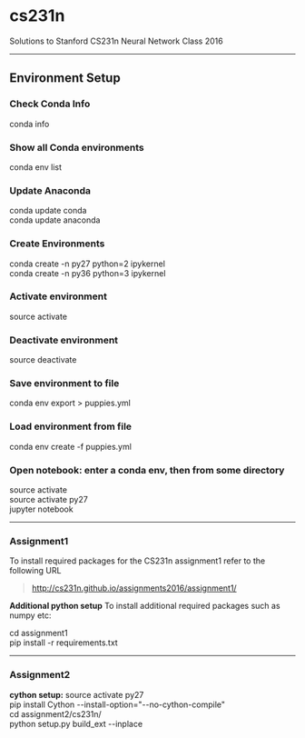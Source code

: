 # cs231n
Solutions to Stanford CS231n Neural Network Class 2016  

---

## Environment Setup  

### Check Conda Info
conda info  

### Show all Conda environments
conda env list  

### Update Anaconda
conda update conda  
conda update anaconda  

### Create Environments
conda create -n py27 python=2 ipykernel  
conda create -n py36 python=3 ipykernel  

### Activate environment
source activate <environment>  

### Deactivate environment
source deactivate  

### Save environment to file
conda env export > puppies.yml  

### Load environment from file
conda env create -f puppies.yml  

### Open notebook: enter a conda env, then from some directory
source activate <environment>  
source activate py27  
jupyter notebook  

---
###  Assignment1

To install required packages for the CS231n assignment1 refer to the following URL  
> http://cs231n.github.io/assignments2016/assignment1/  

__Additional python setup__ 
To install additional required packages such as numpy etc:  
>
cd assignment1  
pip install -r requirements.txt  

---
###  Assignment2

__cython setup:__ 
source activate py27  
pip install Cython --install-option="--no-cython-compile"  
cd assignment2/cs231n/  
python setup.py build_ext --inplace  




